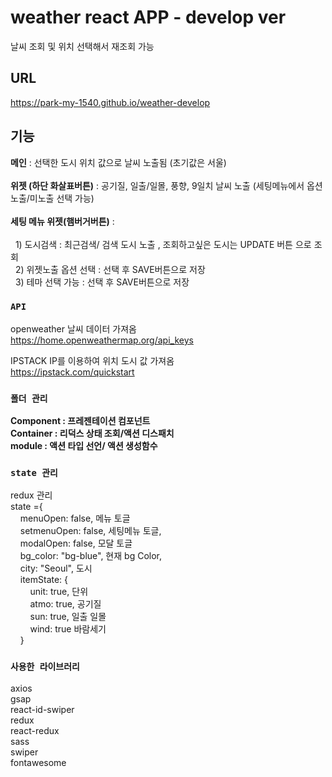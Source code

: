 # weather react APP - develop ver

날씨 조회 및 위치 선택해서 재조회 가능

## URL
https://park-my-1540.github.io/weather-develop

## 기능

**메인** : 선택한 도시 위치 값으로 날씨 노출됨 (초기값은 서울) <BR/> <BR/>
**위젯 (하단 화살표버튼)** : 공기질, 일출/일몰, 풍향, 9일치 날씨 노출 (세팅메뉴에서 옵션 노출/미노출 선택 가능)<br/> <BR/>
**세팅 메뉴 위젯(햄버거버튼)** : <br/><BR/>
&nbsp;&nbsp;1) 도시검색 : 최근검색/ 검색 도시 노출 , 조회하고싶은 도시는 UPDATE 버튼 으로 조회 <BR/> 
&nbsp;&nbsp;2) 위젯노출 옵션 선택 : 선택 후 SAVE버튼으로 저장<BR/>
&nbsp;&nbsp;3) 테마 선택 가능 : 선택 후 SAVE버튼으로 저장<BR/>

### `API`

openweather 날씨 데이터 가져옴 <br/>
https://home.openweathermap.org/api_keys

IPSTACK IP를 이용하여 위치 도시 값 가져옴<br/>
https://ipstack.com/quickstart

### `폴더 관리`
**Component : 프레젠테이션 컴포넌트**<br/>
**Container : 리덕스 상태 조회/액션 디스패치**<br/>
**module : 액션 타입 선언/ 액션 생성함수**

### `state 관리`
redux 관리<br/>
state ={<br/>
  &nbsp;&nbsp;&nbsp;&nbsp;menuOpen: false, 메뉴 토글 <Br/>
  &nbsp;&nbsp;&nbsp;&nbsp;setmenuOpen: false, 세팅메뉴 토글,<Br/>
  &nbsp;&nbsp;&nbsp;&nbsp;modalOpen: false,  모달 토글<Br/>
  &nbsp;&nbsp;&nbsp;&nbsp;bg_color: "bg-blue", 현재 bg Color,<Br/>
  &nbsp;&nbsp;&nbsp;&nbsp;city: "Seoul", 도시 <Br/>
  &nbsp;&nbsp;&nbsp;&nbsp;itemState: {<Br/>
    &nbsp;&nbsp;&nbsp;&nbsp;&nbsp;&nbsp;&nbsp;&nbsp;unit: true, 단위<Br/>
    &nbsp;&nbsp;&nbsp;&nbsp;&nbsp;&nbsp;&nbsp;&nbsp;atmo: true, 공기질<Br/>
    &nbsp;&nbsp;&nbsp;&nbsp;&nbsp;&nbsp;&nbsp;&nbsp;sun: true, 일출 일몰<Br/>
   &nbsp;&nbsp;&nbsp;&nbsp;&nbsp;&nbsp;&nbsp;&nbsp;wind: true 바람세기<Br/>
   &nbsp;&nbsp;&nbsp;&nbsp;}<Br/>


### `사용한 라이브러리`
axios<br/>
gsap<br/>
react-id-swiper<br/>
redux<br/>
react-redux<br/>
sass<br/>
swiper<br/>
fontawesome
